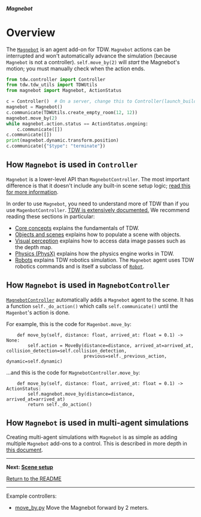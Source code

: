 ##### Magnebot

# Overview

The [`Magnebot`](../../api/magnebot.md) is an agent add-on for TDW. `Magnebot` actions can be interrupted and won't automatically advance the simulation (because `Magnebot` is not a controller).  `self.move_by(2)` will *start* the Magnebot's motion; you must manually check when the action ends.

```python
from tdw.controller import Controller
from tdw.tdw_utils import TDWUtils
from magnebot import Magnebot, ActionStatus

c = Controller()  # On a server, change this to Controller(launch_build=False)
magnebot = Magnebot()
c.communicate(TDWUtils.create_empty_room(12, 12))
magnebot.move_by(2)
while magnebot.action.status == ActionStatus.ongoing:
    c.communicate([])
c.communicate([])
print(magnebot.dynamic.transform.position)
c.communicate({"$type": "terminate"})
```

## How `Magnebot` is used in `Controller`

`Magnebot` is a lower-level API than `MagnebotController`. The most important difference is that it doesn't include any built-in scene setup logic; [read this for more information](scene_setup.md).

In order to use `Magnebot`, you need to understand more of TDW than if you use `MagenbotController`. [TDW is extensively documented.](https://github.com/threedworld-mit/tdw) We recommend reading these sections in particular:

- [Core concepts](https://github.com/threedworld-mit/tdw/blob/master/Documentation/lessons/core_concepts/controller.md) explains the fundamentals of TDW.
- [Objects and scenes](https://github.com/threedworld-mit/tdw/blob/master/Documentation/lessons/objects_and_scenes/overview.md) explains how to populate a scene with objects.
- [Visual perception](https://github.com/threedworld-mit/tdw/blob/master/Documentation/lessons/visual_perception/overview.md) explains how to access data image passes such as the depth map.
- [Physics (PhysX)](https://github.com/threedworld-mit/tdw/blob/master/Documentation/lessons/physx/physx.md) explains how the physics engine works in TDW.
- [Robots](https://github.com/threedworld-mit/tdw/blob/master/Documentation/lessons/robots/overview.md) explains TDW robotics simulation. The `Magnebot` agent uses TDW robotics commands and is itself a subclass of [`Robot`](https://github.com/threedworld-mit/tdw/blob/master/Documentation/python/add_ons/robot.md).

 ## How `Magnebot` is used in `MagnebotController`

[`MagnebotController`](../magnebot_controller/overview.md) automatically adds a `Magnebot` agent to the scene. It has a function `self._do_action()` which calls `self.communicate()` until the `Magenbot`'s action is done.

For example, this is the code for `Magenbot.move_by`:

```
    def move_by(self, distance: float, arrived_at: float = 0.1) -> None:
        self.action = MoveBy(distance=distance, arrived_at=arrived_at, collision_detection=self.collision_detection,
                             previous=self._previous_action, dynamic=self.dynamic)
```

...and this is the code for `MagnebotController.move_by`:

```
    def move_by(self, distance: float, arrived_at: float = 0.1) -> ActionStatus:
        self.magnebot.move_by(distance=distance, arrived_at=arrived_at)
        return self._do_action()
```

## How `Magnebot` is used in multi-agent simulations

Creating multi-agent simulations with `Magnebot` is as simple as adding multiple `Magnebot` add-ons to a control. This is described in more depth in [this document](multi_agent.md).

***

**Next: [Scene setup](scene_setup.md)**

[Return to the README](../../../README.md)

***

Example controllers:

- [move_by.py](https://github.com/alters-mit/magnebot/blob/main/controllers/examples/magnebot/move_by.py) Move the Magnebot forward by 2 meters.

